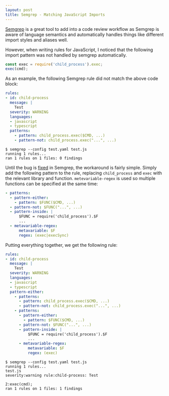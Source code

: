 ```yaml
---
layout: post
title: Semgrep - Matching JavaScript Imports
---
```


[Semgrep](https://semgrep.dev/) is a great tool to add into a code review
workflow as Semgrep is aware of language semantics and automatically handles
things like different import styles and aliases well.


However, when writing rules for JavaScript, I noticed that the following import
pattern was not handled by semgrep automatically.

```js
const exec = require('child_process').exec;
exec(cmd);
```

As an example, the following Semgrep rule did not match the above code block:

```yaml
rules:
- id: child-process
  message: |
    Test
  severity: WARNING
  languages:
  - javascript
  - typescript
  patterns:
    - pattern: child_process.exec($CMD, ...)
    - pattern-not: child_process.exec("...", ...)
```

```shell
$ semgrep --config test.yaml test.js
running 1 rules...
ran 1 rules on 1 files: 0 findings
```

Until the bug is [fixed](https://github.com/returntocorp/semgrep/issues/3115)
in Semgrep, the workaround is fairly simple. Simply add the following pattern
to the rule, replacing `child_process` and `exec` with the relevant library
and function. `metevariable-regex` is used so multiple functions can be
specified at the same time:

```yaml
- patterns:
  - pattern-either:
    - pattern: $FUNC($CMD, ...)
  - pattern-not: $FUNC("...", ...)
  - pattern-inside: |
      $FUNC = require('child_process').$F
      ...
  - metavariable-regex:
      metavariable: $F
      regex: (exec|execSync)
```

Putting everything together, we get the following rule:

```yaml
rules:
- id: child-process
  message: |
    Test
  severity: WARNING
  languages:
  - javascript
  - typescript
  pattern-either:
    - patterns:
      - pattern: child_process.exec($CMD, ...)
      - pattern-not: child_process.exec("...", ...)
    - patterns:
      - pattern-either:
        - pattern: $FUNC($CMD, ...)
      - pattern-not: $FUNC("...", ...)
      - pattern-inside: |
          $FUNC = require('child_process').$F
          ...
      - metavariable-regex:
          metavariable: $F
          regex: (exec)
```

```shell
$ semgrep --config test.yaml test.js
running 1 rules...
test.js
severity:warning rule:child-process: Test

2:exec(cmd);
ran 1 rules on 1 files: 1 findings
```
